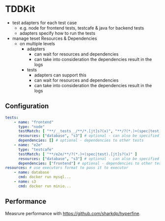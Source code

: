 # TDDKit

- test adapters for each test case
    - e.g. node for frontend tests, testcafe & java for backend tests
    - adapters specify how to run the tests
- manage teset Resources & Dependencies
    - on multiple levels
        - adapters
            - can wait for resources and dependencies
            - can take into consideration the dependencies result in the logs
        - tests
            - adapters can support this
            - can wait for resources and dependencies
            - can take into consideration the dependencies result in the logs

## Configuration

```yml
tests:
    - name: "frontend"
      type: "node"
      testMatch: [ "**/__tests__/**/*.[jt]s?(x)", "**/?(*.)+(spec|test).[jt]s?(x)" ] 
      resources: ["database", "s3"] # optional - can also be specified in the tests if adapter supports it  
      dependencies: [] # optional - dependencies to other tests
    - name: "e2e"
      type: "testcafe"
      testMatch: [ "**/e2e/**/?(*.)+(spec|test).[jt]s?(x)" ]   
      resources: ["database", "s3"] # optional - can also be specified in the tests if adapter supports it  
      dependencies: ["frontend"] # optional - dependencies to other tests
resources: # use executors format to pass it to executor
    - name: database
      cmd: docker run mysql...
    - name: s3
      cmd: docker run minio...
```

## Performance

Measrure performance with https://github.com/sharkdp/hyperfine.